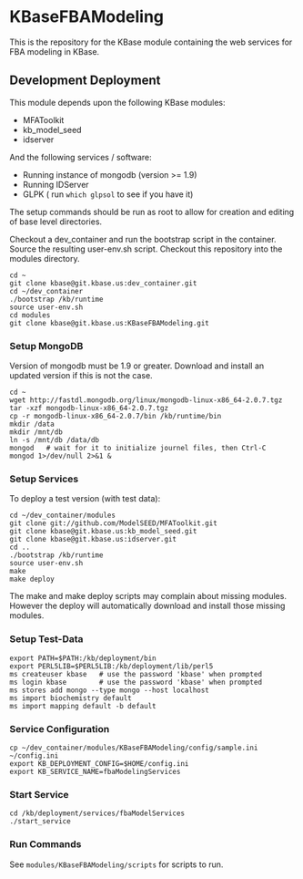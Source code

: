 KBaseFBAModeling
================

This is the repository for the KBase module containing the web
services for FBA modeling in KBase.


Development Deployment
----------------------

This module depends upon the following KBase modules:

* MFAToolkit
* kb_model_seed
* idserver

And the following services / software:

* Running instance of mongodb (version >= 1.9)
* Running IDServer
* GLPK ( run `which glpsol` to see if you have it)

The setup commands should be run as root to allow for creation and
editing of base level directories.

Checkout a dev_container and run the bootstrap script in the
container. Source the resulting user-env.sh script. Checkout this
repository into the modules directory.

    cd ~
    git clone kbase@git.kbase.us:dev_container.git
    cd ~/dev_container
    ./bootstrap /kb/runtime
    source user-env.sh
    cd modules
    git clone kbase@git.kbase.us:KBaseFBAModeling.git 

### Setup MongoDB ###

Version of mongodb must be 1.9 or greater. Download and
install an updated version if this is not the case.

    cd ~
    wget http://fastdl.mongodb.org/linux/mongodb-linux-x86_64-2.0.7.tgz
    tar -xzf mongodb-linux-x86_64-2.0.7.tgz
    cp -r mongodb-linux-x86_64-2.0.7/bin /kb/runtime/bin
    mkdir /data
    mkdir /mnt/db
    ln -s /mnt/db /data/db
    mongod   # wait for it to initialize journel files, then Ctrl-C
    mongod 1>/dev/null 2>&1 &

### Setup Services ### 

To deploy a test version (with test data):

    cd ~/dev_container/modules
    git clone git://github.com/ModelSEED/MFAToolkit.git 
    git clone kbase@git.kbase.us:kb_model_seed.git
    git clone kbase@git.kbase.us:idserver.git
    cd ..
    ./bootstrap /kb/runtime
    source user-env.sh
    make
    make deploy

The make and make deploy scripts may complain about missing modules.
However the deploy will automatically download and install those
missing modules.

### Setup Test-Data ###

    export PATH=$PATH:/kb/deployment/bin
    export PERL5LIB=$PERL5LIB:/kb/deployment/lib/perl5
    ms createuser kbase   # use the password 'kbase' when prompted
    ms login kbase        # use the password 'kbase' when prompted
    ms stores add mongo --type mongo --host localhost
    ms import biochemistry default
    ms import mapping default -b default

### Service Configuration ###

    cp ~/dev_container/modules/KBaseFBAModeling/config/sample.ini ~/config.ini
    export KB_DEPLOYMENT_CONFIG=$HOME/config.ini
    export KB_SERVICE_NAME=fbaModelingServices

### Start Service ###

    cd /kb/deployment/services/fbaModelServices
    ./start_service

### Run Commands ###

See `modules/KBaseFBAModeling/scripts` for scripts to run.
